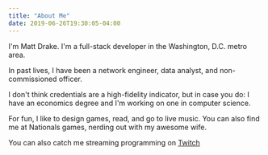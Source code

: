 ```yaml
---
title: "About Me"
date: 2019-06-26T19:30:05-04:00
---
```


I'm Matt Drake. I'm a full-stack developer in the Washington, D.C. metro area.

In past lives, I have been a network engineer, data analyst, and
non-commissioned officer.

I don't think credentials are a high-fidelity indicator, but in case you do: I
have an economics degree and I'm working on one in computer science.

For fun, I like to design games, read, and go to live music. You can also find
me at Nationals games, nerding out with my awesome wife.

You can also catch me streaming programming on [Twitch](https://twitch.tv/mdrakedev)
